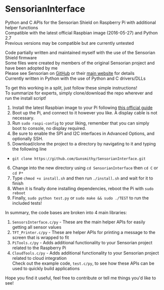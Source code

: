 # SensorianInterface
Python and C APIs for the Sensorian Shield on Raspberry Pi with additional helper functions  
Compatible with the latest official Raspbian image (2016-05-27) and Python 2.7  
Previous versions may be compatible but are currently untested  

Code partially written and maintained myself with the use of the Sensorian Shield firmware  
Some files were created by members of the original Sensorian project and have been adopted by me  
Please see Sensorian on [GitHub](https://github.com/sensorian) or their [main website](http://sensorian.io/) for details  
Currently written in Python with the use of Python and C drivers/DLLs  

To get this working in a split, just follow these simple instructions!  
To summarize for experts, simply clone/download the repo wherever and run the install script!  

1. Install the latest Raspbian image to your Pi following [this official guide](https://www.raspberrypi.org/documentation/installation/installing-images/)  
2. Boot up the Pi, and connect to it however you like. A display cable is not necessary.  
3. Run `sudo raspi-config` to your liking, remember that you can simply boot to console, no display required.  
4. Be sure to enable the SPI and I2C interfaces in Advanced Options, and optionally SSH.   
5. Download/clone the project to a directory by navigating to it and typing the following line  
  * `git clone https://github.com/Gunsmithy/SensorianInterface.git` 
6. Change into the new directory using `cd SensorianInterface` then `cd C` or `cd P*`  
7. Type `chmod +x install.sh` and then run `./install.sh` and wait for it to finish  
8. When it is finally done installing dependencies, reboot the Pi with `sudo reboot`  
9. Finally, `sudo python test.py` or `sudo make && sudo ./TEST` to run the included tests!  

In summary, the code bases are broken into 4 main libraries:  
1. `SensorsInterface.c/py` - These are the main helper APIs for easily getting all sensor values  
2. `TFT_Printer.c/py` - These are helper APIs for printing a message to the screen that is wrapped to fit  
3. `PiTools.c/py` - Adds additional functionality to your Sensorian project related to the Raspberry Pi  
4. `CloudTools.c/py` - Adds additional functionality to your Sensorian project related to cloud integration  
Check out the example code, `test.c/py`, to see how these APIs can be used to quickly build applications  

Hope you find it useful, feel free to contribute or tell me things you'd like to see!